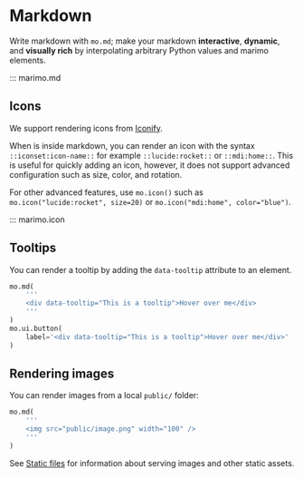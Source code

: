 # Markdown

Write markdown with `mo.md`; make your markdown **interactive**, **dynamic**,
and **visually rich** by interpolating arbitrary Python values and marimo
elements.

::: marimo.md

## Icons

We support rendering icons from [Iconify](https://icon-sets.iconify.design/).

When is inside markdown, you can render an icon with the syntax `::iconset:icon-name::` for example `::lucide:rocket::` or `::mdi:home::`. This is useful for quickly adding an icon, however, it does not support advanced configuration such as size, color, and rotation.

For other advanced features, use `mo.icon()` such as `mo.icon("lucide:rocket", size=20)` or `mo.icon("mdi:home", color="blue")`.

::: marimo.icon

## Tooltips

You can render a tooltip by adding the `data-tooltip` attribute to an element.

```python
mo.md(
    '''
    <div data-tooltip="This is a tooltip">Hover over me</div>
    '''
)
mo.ui.button(
    label='<div data-tooltip="This is a tooltip">Hover over me</div>'
)
```

## Rendering images

You can render images from a local `public/` folder:

```python
mo.md(
    '''
    <img src="public/image.png" width="100" />
    '''
)
```

See [Static files](../guides/outputs.md#static-files) for information about serving images and other static assets.
